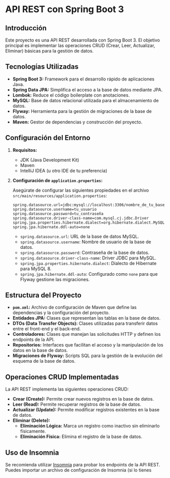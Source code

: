 # API REST con Spring Boot 3

## Introducción

Este proyecto es una API REST desarrollada con Spring Boot 3. El objetivo principal es implementar las operaciones CRUD (Crear, Leer, Actualizar, Eliminar) básicas para la gestión de datos.

## Tecnologías Utilizadas

*   **Spring Boot 3:** Framework para el desarrollo rápido de aplicaciones Java.
*   **Spring Data JPA:** Simplifica el acceso a la base de datos mediante JPA.
*   **Lombok:** Reduce el código boilerplate con anotaciones.
*   **MySQL:** Base de datos relacional utilizada para el almacenamiento de datos.
*   **Flyway:** Herramienta para la gestión de migraciones de la base de datos.
*   **Maven:** Gestor de dependencias y construcción del proyecto.

## Configuración del Entorno

1.  **Requisitos:**
    *   JDK (Java Development Kit)
    *   Maven
    *   IntelliJ IDEA (u otro IDE de tu preferencia)
2.  **Configuración de `application.properties`:**

    Asegúrate de configurar las siguientes propiedades en el archivo `src/main/resources/application.properties`:

    ```properties
    spring.datasource.url=jdbc:mysql://localhost:3306/nombre_de_tu_base_de_datos
    spring.datasource.username=tu_usuario
    spring.datasource.password=tu_contraseña
    spring.datasource.driver-class-name=com.mysql.cj.jdbc.Driver
    spring.jpa.properties.hibernate.dialect=org.hibernate.dialect.MySQL8Dialect
    spring.jpa.hibernate.ddl-auto=none
    ```

    *   `spring.datasource.url`: URL de la base de datos MySQL.
    *   `spring.datasource.username`: Nombre de usuario de la base de datos.
    *   `spring.datasource.password`: Contraseña de la base de datos.
    *   `spring.datasource.driver-class-name`: Driver JDBC para MySQL.
    *   `spring.jpa.properties.hibernate.dialect`: Dialecto de Hibernate para MySQL 8.
    *   `spring.jpa.hibernate.ddl-auto`: Configurado como `none` para que Flyway gestione las migraciones.

## Estructura del Proyecto

*   **`pom.xml`:** Archivo de configuración de Maven que define las dependencias y la configuración del proyecto.
*   **Entidades JPA:** Clases que representan las tablas en la base de datos.
*   **DTOs (Data Transfer Objects):** Clases utilizadas para transferir datos entre el front-end y el back-end.
*   **Controladores:** Clases que manejan las solicitudes HTTP y definen los endpoints de la API.
*   **Repositorios:** Interfaces que facilitan el acceso y la manipulación de los datos en la base de datos.
*   **Migraciones de Flyway:** Scripts SQL para la gestión de la evolución del esquema de la base de datos.

## Operaciones CRUD Implementadas

La API REST implementa las siguientes operaciones CRUD:

*   **Crear (Create):** Permite crear nuevos registros en la base de datos.
*   **Leer (Read):** Permite recuperar registros de la base de datos.
*   **Actualizar (Update):** Permite modificar registros existentes en la base de datos.
*   **Eliminar (Delete):**
    *   **Eliminación Lógica:** Marca un registro como inactivo sin eliminarlo físicamente.
    *   **Eliminación Física:** Elimina el registro de la base de datos.

## Uso de Insomnia

Se recomienda utilizar [Insomnia](https://insomnia.rest/) para probar los endpoints de la API REST. Puedes importar un archivo de configuración de Insomnia (si lo tienes

